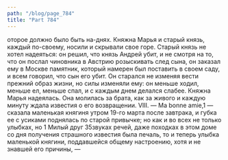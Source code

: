 ```yaml
---
path: "/blog/page_784"
title: "Part 784"
---
```


оторое должно было быть на-днях. Княжна Марья и старый князь, каждый по-своему, носили и скрывали свое горе. Старый князь не хотел надеяться: он решил, что князь Андрей убит, и не смотря на то, что он послал чиновника в Австрию розыскивать след сына, он заказал ему в Москве памятник, который намерен был поставить в своем саду, и всем говорил, что сын его убит. Он старался не изменяя вести прежний образ жизни, но силы изменяли ему: он меньше ходил, меньше ел, меньше спал, и с каждым днем делался слабее. Княжна Марья надеялась. Она молилась за брата, как за живого и каждую минуту ждала известия о его возвращении.
VIII.
— Ma bonne amie,1 — сказала маленькая княгиня утром 19-го марта после завтрака, и губка ее с усиками поднялась по старой привычке; но как и во всех не только улыбках, но 1 Милый друг
35звуках речей, даже походках в этом доме со дня получения страшного известия была печаль, то и теперь улыбка маленькой княгини, поддавшейся общему настроению, хотя и не знавшей его причины, —
